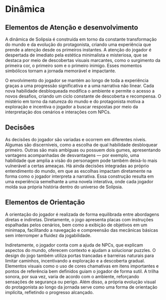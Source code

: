 # Dinâmica

## Elementos de Atenção e desenvolvimento

A dinâmica de Solipsia é construída em torno da constante transformação do mundo e da evolução do protagonista, criando uma experiência que prende a atenção desde os primeiros instantes. A atenção do jogador é despertada de imediato pela estética minimalista e misteriosa, que se destaca por meio de descobertas visuais marcantes, como o surgimento da primeira cor, o primeiro som e o primeiro inimigo. Esses momentos simbólicos tornam a jornada memorável e impactante.

O envolvimento do jogador se mantém ao longo de toda a experiência graças a uma progressão significativa e a uma narrativa não linear. Cada nova habilidade desbloqueada modifica o ambiente e permite o acesso a novos desafios, criando um ciclo constante de descoberta e recompensa. O mistério em torno da natureza do mundo e do protagonista motiva a exploração e incentiva o jogador a buscar respostas por meio da interpretação dos cenários e interações com NPCs.

## Decisões

As decisões do jogador são variadas e ocorrem em diferentes níveis. Algumas são discerníveis, como a escolha de qual habilidade desbloquear primeiro. Outras são mais ambíguas ou possuem dois gumes, apresentando vantagens acompanhadas de desvantagens — por exemplo, uma habilidade que amplia a visão do personagem pode também deixá-lo mais vulnerável a certas ameaças. Há ainda decisões integradas ao próprio entendimento do mundo, em que as escolhas impactam diretamente na forma como o jogador interpreta a narrativa. Essa construção resulta em uma experiência semelhante a uma novela interativa, onde cada jogador molda sua própria história dentro do universo de Solipsia.

## Elementos de Orientação

A orientação do jogador é realizada de forma equilibrada entre abordagens diretas e indiretas. Diretamente, o jogo apresenta placas com instruções espalhadas pelos cenários, bem como a exibição de objetivos em um minimapa, facilitando a navegação e compreensão das mecânicas básicas sem interromper a fluidez da jogabilidade.

Indiretamente, o jogador conta com a ajuda de NPCs, que explicam aspectos do mundo, oferecem contexto e ajudam a solucionar puzzles. O design do jogo também utiliza portas trancadas e barreiras naturais para limitar caminhos, incentivando a exploração e a descoberta gradual. Elementos visuais como o uso de cores chamativas em itens importantes e pontos de referência bem definidos guiam o jogador de forma sutil. A trilha sonora, por sua vez, varia de acordo com o ambiente, reforçando sensações de segurança ou perigo. Além disso, a própria evolução visual do protagonista ao longo da jornada serve como uma forma de orientação implícita, refletindo o progresso alcançado.
